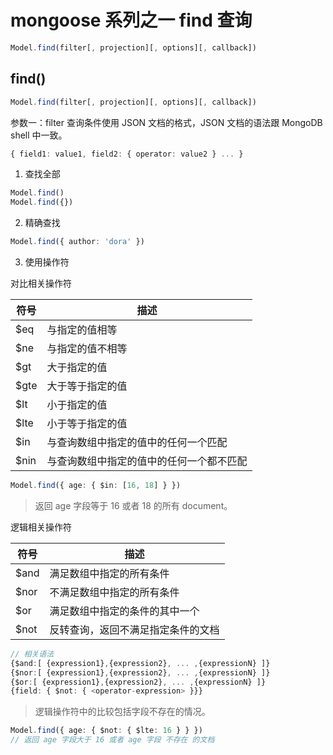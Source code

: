 # mongoose 系列之一 find 查询

```ts
Model.find(filter[, projection][, options][, callback])
```
## find()
```ts
Model.find(filter[, projection][, options][, callback])
```
参数一：filter
查询条件使用 JSON 文档的格式，JSON 文档的语法跟 MongoDB shell 中一致。
```ts
{ field1: value1, field2: { operator: value2 } ... }
```
1. 查找全部
```ts
Model.find()
Model.find({})
```
2. 精确查找
```ts
Model.find({ author: 'dora' })
```
3. 使用操作符

对比相关操作符

|符号|描述|
|----|----|
|$eq|与指定的值相等|
|$ne|与指定的值不相等|
|$gt|大于指定的值|
|$gte|大于等于指定的值|
|$lt|小于指定的值|
|$lte|小于等于指定的值|
|$in|与查询数组中指定的值中的任何一个匹配|
|$nin|与查询数组中指定的值中的任何一个都不匹配|
```ts
Model.find({ age: { $in: [16, 18] } })
```
>返回 age 字段等于 16 或者 18 的所有 document。

逻辑相关操作符

|符号	|描述|
|----|----|
|$and	|满足数组中指定的所有条件|
|$nor	|不满足数组中指定的所有条件|
|$or	|满足数组中指定的条件的其中一个|
|$not	|反转查询，返回不满足指定条件的文档|

```ts
// 相关语法
{$and:[ {expression1},{expression2}, ... ,{expressionN} ]}
{$nor:[ {expression1},{expression2}, ... ,{expressionN} ]}
{$or:[ {expression1},{expression2}, ... ,{expressionN} ]}
{field: { $not: { <operator-expression> }}}
```
>逻辑操作符中的比较包括字段不存在的情况。
```ts
Model.find({ age: { $not: { $lte: 16 } } })
// 返回 age 字段大于 16 或者 age 字段 不存在 的文档
```
